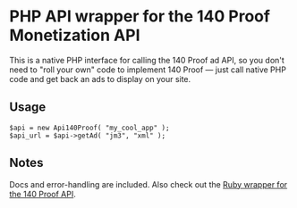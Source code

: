 PHP API wrapper for the 140 Proof Monetization API
=============================
This is a native PHP interface for calling the 140 Proof ad API,
so you don't need to "roll your own" code to implement 140 Proof —
just call native PHP code and get back an ads to display on your site.

Usage
------------
    $api = new Api140Proof( "my_cool_app" );
    $api_url = $api->getAd( "jm3", "xml" );

Notes
-----------
Docs and error-handling are included. Also check out the [Ruby wrapper for the 140 Proof API](http://github.com/reddavis/One40proof).
